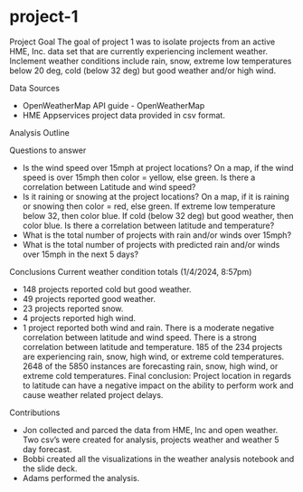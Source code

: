 # project-1

Project Goal
The goal of project 1 was to isolate projects from an active HME, Inc. data set that are currently experiencing inclement weather. Inclement weather conditions include rain, snow, extreme low temperatures below 20 deg, cold (below 32 deg) but good weather and/or high wind. 

Data Sources
-	OpenWeatherMap API guide - OpenWeatherMap
-	HME Appservices project data provided in csv format.

Analysis Outline

Questions to answer
-	Is the wind speed over 15mph at project locations? On a map, if the wind speed is over 15mph then color = yellow, else green. Is there a correlation between Latitude and wind speed?
-	Is it raining or snowing at the project locations? On a map, if it is raining or snowing then color = red, else green. If extreme low temperature below 32, then color blue. If cold (below 32 deg) but good weather, then color blue.  Is there a correlation between latitude and temperature?
-	What is the total number of projects with rain and/or winds over 15mph?
-	What is the total number of projects with predicted rain and/or winds over 15mph in the next 5 days?

Conclusions
Current weather condition totals (1/4/2024, 8:57pm)
-	148 projects reported cold but good weather.
-	49 projects reported good weather.
-	23 projects reported snow.
-	4 projects reported high wind.
-	1 project reported both wind and rain.
There is a moderate negative correlation between latitude and wind speed. There is a strong correlation between latitude and temperature.
185 of the 234 projects are experiencing rain, snow, high wind, or extreme cold temperatures.
2648 of the 5850 instances are forecasting rain, snow, high wind, or extreme cold temperatures.
Final conclusion: Project location in regards to latitude can have a negative impact on the ability to perform work and cause weather related project delays.

Contributions
-	Jon collected and parced the data from HME, Inc and open weather. Two csv’s were created for analysis, projects weather and weather 5 day forecast.
-	Bobbi created all the visualizations in the weather analysis notebook and the slide deck.
-	Adams performed the analysis.
